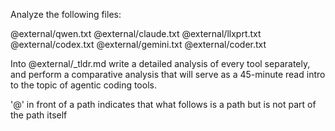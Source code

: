 Analyze the following files: 

@external/qwen.txt
@external/claude.txt
@external/llxprt.txt
@external/codex.txt
@external/gemini.txt
@external/coder.txt 

Into @external/_tldr.md write a detailed analysis of every tool separately, and perform a comparative analysis that will serve as a 45-minute read intro to the topic of agentic coding tools. 

'@' in front of a path indicates that what follows is a path but is not part of the path itself
